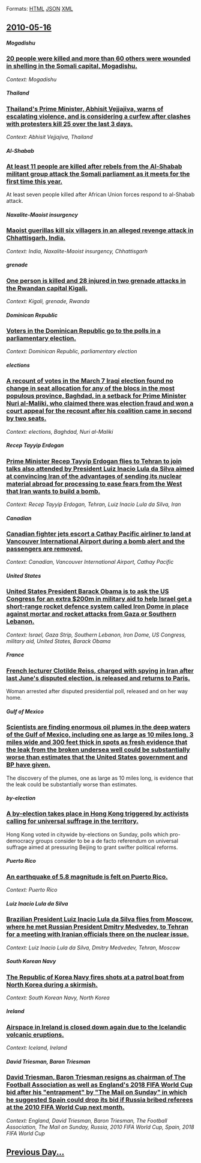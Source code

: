 
Formats: [HTML](2010/05/16/index.html)  [JSON](2010/05/16/index.json)  [XML](2010/05/16/index.xml)  

## [2010-05-16](/news/2010/05/16/index.md)

##### Mogadishu
### [20 people were killed and more than 60 others were wounded in shelling in the Somali capital, Mogadishu. ](/news/2010/05/16/20-people-were-killed-and-more-than-60-others-were-wounded-in-shelling-in-the-somali-capital-mogadishu.md)
_Context: Mogadishu_

##### Thailand
### [Thailand's Prime Minister, Abhisit Vejjajiva, warns of escalating violence, and is considering a curfew after clashes with protesters kill 25 over the last 3 days. ](/news/2010/05/16/thailand-s-prime-minister-abhisit-vejjajiva-warns-of-escalating-violence-and-is-considering-a-curfew-after-clashes-with-protesters-kill-2.md)
_Context: Abhisit Vejjajiva, Thailand_

##### Al-Shabab
### [At least 11 people are killed after rebels from the Al-Shabab militant group attack the Somali parliament as it meets for the first time this year. ](/news/2010/05/16/at-least-11-people-are-killed-after-rebels-from-the-al-shabab-militant-group-attack-the-somali-parliament-as-it-meets-for-the-first-time-thi.md)
At least seven people killed after African Union forces respond to al-Shabab attack.

##### Naxalite-Maoist insurgency
### [Maoist guerillas kill six villagers in an alleged revenge attack in Chhattisgarh, India. ](/news/2010/05/16/maoist-guerillas-kill-six-villagers-in-an-alleged-revenge-attack-in-chhattisgarh-india.md)
_Context: India, Naxalite-Maoist insurgency, Chhattisgarh_

##### grenade
### [One person is killed and 28 injured in two grenade attacks in the Rwandan capital Kigali. ](/news/2010/05/16/one-person-is-killed-and-28-injured-in-two-grenade-attacks-in-the-rwandan-capital-kigali.md)
_Context: Kigali, grenade, Rwanda_

##### Dominican Republic
### [Voters in the Dominican Republic go to the polls in a parliamentary election. ](/news/2010/05/16/voters-in-the-dominican-republic-go-to-the-polls-in-a-parliamentary-election.md)
_Context: Dominican Republic, parliamentary election_

##### elections
### [A recount of votes in the March 7 Iraqi election found no change in seat allocation for any of the blocs in the most populous province, Baghdad, in a setback for Prime Minister Nuri al-Maliki, who claimed there was election fraud and won a court appeal for the recount after his coalition came in second by two seats. ](/news/2010/05/16/a-recount-of-votes-in-the-march-7-iraqi-election-found-no-change-in-seat-allocation-for-any-of-the-blocs-in-the-most-populous-province-bagh.md)
_Context: elections, Baghdad, Nuri al-Maliki_

##### Recep Tayyip Erdogan
### [Prime Minister Recep Tayyip Erdogan flies to Tehran to join talks also attended by President Luiz Inacio Lula da Silva aimed at convincing Iran of the advantages of sending its nuclear material abroad for processing to ease fears from the West that Iran wants to build a bomb. ](/news/2010/05/16/prime-minister-recep-tayyip-erdoaan-flies-to-tehran-to-join-talks-also-attended-by-president-luiz-ina-cio-lula-da-silva-aimed-at-convincing.md)
_Context: Recep Tayyip Erdogan, Tehran, Luiz Inacio Lula da Silva, Iran_

##### Canadian
### [Canadian fighter jets escort a Cathay Pacific airliner to land at Vancouver International Airport during a bomb alert and the passengers are removed. ](/news/2010/05/16/canadian-fighter-jets-escort-a-cathay-pacific-airliner-to-land-at-vancouver-international-airport-during-a-bomb-alert-and-the-passengers-are.md)
_Context: Canadian, Vancouver International Airport, Cathay Pacific_

##### United States
### [United States President Barack Obama is to ask the US Congress for an extra $200m in military aid to help Israel get a short-range rocket defence system called Iron Dome in place against mortar and rocket attacks from Gaza or Southern Lebanon. ](/news/2010/05/16/united-states-president-barack-obama-is-to-ask-the-us-congress-for-an-extra-200m-in-military-aid-to-help-israel-get-a-short-range-rocket-de.md)
_Context: Israel, Gaza Strip, Southern Lebanon, Iron Dome, US Congress, military aid, United States, Barack Obama_

##### France
### [French lecturer Clotilde Reiss, charged with spying in Iran after last June's disputed election, is released and returns to Paris. ](/news/2010/05/16/french-lecturer-clotilde-reiss-charged-with-spying-in-iran-after-last-june-s-disputed-election-is-released-and-returns-to-paris.md)
Woman arrested after disputed presidential poll, released and on her way home.

##### Gulf of Mexico
### [Scientists are finding enormous oil plumes in the deep waters of the Gulf of Mexico, including one as large as 10 miles long, 3 miles wide and 300 feet thick in spots as fresh evidence that the leak from the broken undersea well could be substantially worse than estimates that the United States government and BP have given. ](/news/2010/05/16/scientists-are-finding-enormous-oil-plumes-in-the-deep-waters-of-the-gulf-of-mexico-including-one-as-large-as-10-miles-long-3-miles-wide-a.md)
The discovery of the plumes, one as large as 10 miles long, is evidence that the leak could be substantially worse than estimates.

##### by-election
### [A by-election takes place in Hong Kong triggered by activists calling for universal suffrage in the territory. ](/news/2010/05/16/a-by-election-takes-place-in-hong-kong-triggered-by-activists-calling-for-universal-suffrage-in-the-territory.md)
Hong Kong voted in citywide by-elections on Sunday, polls which pro-democracy groups consider to be a de facto referendum on universal suffrage aimed at pressuring Beijing to grant swifter political reforms.

##### Puerto Rico
### [An earthquake of 5.8 magnitude is felt on Puerto Rico. ](/news/2010/05/16/an-earthquake-of-5-8-magnitude-is-felt-on-puerto-rico.md)
_Context: Puerto Rico_

##### Luiz Inacio Lula da Silva
### [Brazilian President Luiz Inacio Lula da Silva flies from Moscow, where he met Russian President Dmitry Medvedev, to Tehran for a meeting with Iranian officials there on the nuclear issue. ](/news/2010/05/16/brazilian-president-luiz-ina-cio-lula-da-silva-flies-from-moscow-where-he-met-russian-president-dmitry-medvedev-to-tehran-for-a-meeting-wi.md)
_Context: Luiz Inacio Lula da Silva, Dmitry Medvedev, Tehran, Moscow_

##### South Korean Navy
### [The Republic of Korea Navy fires shots at a patrol boat from North Korea during a skirmish. ](/news/2010/05/16/the-republic-of-korea-navy-fires-shots-at-a-patrol-boat-from-north-korea-during-a-skirmish.md)
_Context: South Korean Navy, North Korea_

##### Ireland
### [Airspace in Ireland is closed down again due to the Icelandic volcanic eruptions. ](/news/2010/05/16/airspace-in-ireland-is-closed-down-again-due-to-the-icelandic-volcanic-eruptions.md)
_Context: Iceland, Ireland_

##### David Triesman, Baron Triesman
### [David Triesman, Baron Triesman resigns as chairman of The Football Association as well as England's 2018 FIFA World Cup bid after his "entrapment" by "The Mail on Sunday" in which he suggested Spain could drop its bid if Russia bribed referees at the 2010 FIFA World Cup next month. ](/news/2010/05/16/david-triesman-baron-triesman-resigns-as-chairman-of-the-football-association-as-well-as-england-s-2018-fifa-world-cup-bid-after-his-entra.md)
_Context: England, David Triesman, Baron Triesman, The Football Association, The Mail on Sunday, Russia, 2010 FIFA World Cup, Spain, 2018 FIFA World Cup_

## [Previous Day...](/news/2010/05/15/index.md)

